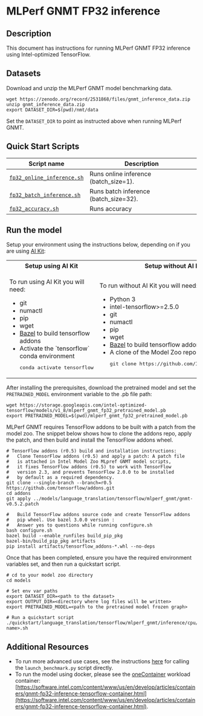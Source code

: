 <!--- 0. Title -->
# MLPerf GNMT FP32 inference

<!-- 10. Description -->
## Description

This document has instructions for running MLPerf GNMT FP32 inference using
Intel-optimized TensorFlow.

<!--- 30. Datasets -->
## Datasets

Download and unzip the MLPerf GNMT model benchmarking data.

```
wget https://zenodo.org/record/2531868/files/gnmt_inference_data.zip
unzip gnmt_inference_data.zip
export DATASET_DIR=$(pwd)/nmt/data
```

Set the `DATASET_DIR` to point as instructed above  when running MLPerf GNMT.

<!--- 40. Quick Start Scripts -->
## Quick Start Scripts

| Script name | Description |
|-------------|-------------|
| [`fp32_online_inference.sh`](/quickstart/language_translation/tensorflow/mlperf_gnmt/inference/cpu/fp32/fp32_online_inference.sh) | Runs online inference (batch_size=1). |
| [`fp32_batch_inference.sh`](/quickstart/language_translation/tensorflow/mlperf_gnmt/inference/cpu/fp32/fp32_batch_inference.sh) | Runs batch inference (batch_size=32). |
| [`fp32_accuracy.sh`](/quickstart/language_translation/tensorflow/mlperf_gnmt/inference/cpu/fp32/fp32_accuracy.sh) | Runs accuracy |

<!--- 50. AI Kit -->
## Run the model

Setup your environment using the instructions below, depending on if you are
using [AI Kit](/docs/general/tensorflow/AIKit.md):

<table>
  <tr>
    <th>Setup using AI Kit</th>
    <th>Setup without AI Kit</th>
  </tr>
  <tr>
    <td>
      <p>To run using AI Kit you will need:</p>
      <ul>
        <li>git
        <li>numactl
        <li>pip
        <li>wget
        <li><a href="https://bazel.build/">Bazel</a> to build tensorflow addons
        <li>Activate the `tensorflow` conda environment
        <pre>conda activate tensorflow</pre>
      </ul>
    </td>
    <td>
      <p>To run without AI Kit you will need:</p>
      <ul>
        <li>Python 3
        <li>intel-tensorflow>=2.5.0
        <li>git
        <li>numactl
        <li>pip
        <li>wget
        <li><a href="https://bazel.build/">Bazel</a> to build tensorflow addons
        <li>A clone of the Model Zoo repo<br />
        <pre>git clone https://github.com/IntelAI/models.git</pre>
      </ul>
    </td>
  </tr>
</table>

After installing the prerequisites, download the pretrained model and set
the `PRETRAINED_MODEL` environment variable to the .pb file path:
```
wget https://storage.googleapis.com/intel-optimized-tensorflow/models/v1_8/mlperf_gnmt_fp32_pretrained_model.pb
export PRETRAINED_MODEL=$(pwd)/mlperf_gnmt_fp32_pretrained_model.pb
```

MLPerf GNMT requires TensorFlow addons to be built with a patch from the model
zoo. The snippet below shows how to clone the addons repo, apply the patch, and
then build and install the TensorFlow addons wheel.
```
# TensorFlow addons (r0.5) build and installation instructions:
#   Clone TensorFlow addons (r0.5) and apply a patch: A patch file
#   is attached in Intel Model Zoo MLpref GNMT model scripts,
#   it fixes TensorFlow addons (r0.5) to work with TensorFlow
#   version 2.3, and prevents TensorFlow 2.0.0 to be installed
#   by default as a required dependency.
git clone --single-branch --branch=r0.5 https://github.com/tensorflow/addons.git
cd addons
git apply ../models/language_translation/tensorflow/mlperf_gnmt/gnmt-v0.5.2.patch

#   Build TensorFlow addons source code and create TensorFlow addons
#   pip wheel. Use bazel 3.0.0 version :
#   Answer yes to questions while running configure.sh
bash configure.sh
bazel build --enable_runfiles build_pip_pkg
bazel-bin/build_pip_pkg artifacts
pip install artifacts/tensorflow_addons-*.whl --no-deps
```

Once that has been completed, ensure you have the required environment variables
set, and then run a quickstart script.

```
# cd to your model zoo directory
cd models

# Set env var paths
export DATASET_DIR=<path to the dataset>
export OUTPUT_DIR=<directory where log files will be written>
export PRETRAINED_MODEL=<path to the pretrained model frozen graph>

# Run a quickstart script
./quickstart/language_translation/tensorflow/mlperf_gnmt/inference/cpu/fp32/<script name>.sh
```

<!--- 90. Resource Links-->
## Additional Resources

* To run more advanced use cases, see the instructions [here](Advanced.md)
  for calling the `launch_benchmark.py` script directly.
* To run the model using docker, please see the [oneContainer](http://software.intel.com/containers)
  workload container:<br />
  [https://software.intel.com/content/www/us/en/develop/articles/containers/gnmt-fp32-inference-tensorflow-container.html](https://software.intel.com/content/www/us/en/develop/articles/containers/gnmt-fp32-inference-tensorflow-container.html).

